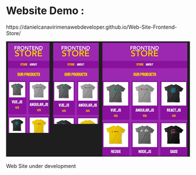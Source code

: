 <h1>Website Demo : </h1>
<p>https://danielcanavirimenawebdeveloper.github.io/Web-Site-Frontend-Store/</p>

<img src="images/imagen.jpg">

<p>Web Site under development</p>